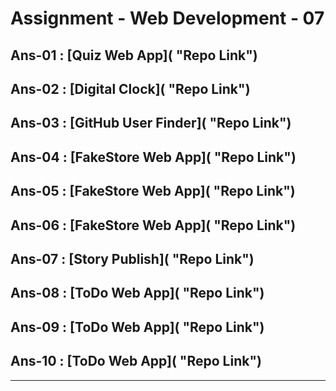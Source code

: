 # Assignment - Web Development - 07

## Ans-01 : [Quiz Web App]( "Repo Link")
## Ans-02 : [Digital Clock]( "Repo Link")
## Ans-03 : [GitHub User Finder]( "Repo Link")
## Ans-04 : [FakeStore Web App]( "Repo Link")
## Ans-05 : [FakeStore Web App]( "Repo Link")
## Ans-06 : [FakeStore Web App]( "Repo Link")
## Ans-07 : [Story Publish]( "Repo Link")
## Ans-08 : [ToDo Web App]( "Repo Link")
## Ans-09 : [ToDo Web App]( "Repo Link")
## Ans-10 : [ToDo Web App]( "Repo Link")

<hr>

